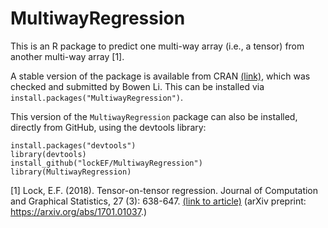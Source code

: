 # MultiwayRegression

This is an R package to predict one multi-way array (i.e., a tensor) from another multi-way array [1]. 

A stable version of the package is available from CRAN [(link)](https://cran.r-project.org/web/packages/MultiwayRegression/index.html), which was checked and submitted by Bowen Li. This can be installed via ``install.packages("MultiwayRegression")``. 

This version of the `MultiwayRegression` package can also be installed, directly from GitHub, using the devtools library:

```
install.packages("devtools")
library(devtools)
install_github("lockEF/MultiwayRegression")
library(MultiwayRegression)
``` 

[1] Lock, E.F. (2018). Tensor-on-tensor regression. Journal of Computation and Graphical Statistics, 27 (3): 638-647. [(link to article)](https://www.tandfonline.com/doi/abs/10.1080/10618600.2017.1401544) (arXiv preprint: https://arxiv.org/abs/1701.01037.)

